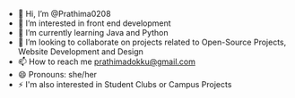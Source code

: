 - 👋 Hi, I’m @Prathima0208
- 👀 I’m interested in front end development
- 🌱 I’m currently learning Java and Python
- 💞️ I’m looking to collaborate on projects related to Open-Source Projects, Website Development and Design
- 📫 How to reach me prathimadokku@gmail.com
- 😄 Pronouns: she/her
- ⚡ I'm also interested in Student Clubs or Campus Projects

<!---
Prathima0208/Prathima0208 is a ✨ special ✨ repository because its `README.md` (this file) appears on your GitHub profile.
You can click the Preview link to take a look at your changes.
--->
